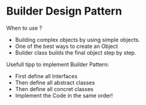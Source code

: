 # Builder Design Pattern

When to use ?
- Building complex objects by using simple objects.
- One of the best ways to create an Object
- Builder class builds the final object step by step.

Usefull tipp to implement Builder Pattern:
- First define all Interfaces
- Then define all abstract classes
- Then define all concret classes
- Implement the Code in the same order!